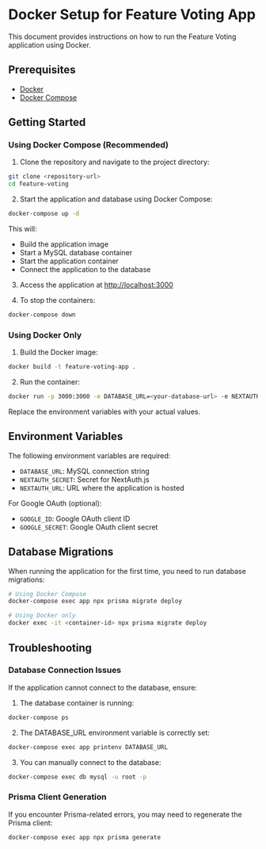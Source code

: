 # Docker Setup for Feature Voting App

This document provides instructions on how to run the Feature Voting application using Docker.

## Prerequisites

- [Docker](https://docs.docker.com/get-docker/)
- [Docker Compose](https://docs.docker.com/compose/install/)

## Getting Started

### Using Docker Compose (Recommended)

1. Clone the repository and navigate to the project directory:

```bash
git clone <repository-url>
cd feature-voting
```

2. Start the application and database using Docker Compose:

```bash
docker-compose up -d
```

This will:
- Build the application image
- Start a MySQL database container
- Start the application container
- Connect the application to the database

3. Access the application at [http://localhost:3000](http://localhost:3000)

4. To stop the containers:

```bash
docker-compose down
```

### Using Docker Only

1. Build the Docker image:

```bash
docker build -t feature-voting-app .
```

2. Run the container:

```bash
docker run -p 3000:3000 -e DATABASE_URL=<your-database-url> -e NEXTAUTH_SECRET=<your-secret> -e NEXTAUTH_URL=<your-url> feature-voting-app
```

Replace the environment variables with your actual values.

## Environment Variables

The following environment variables are required:

- `DATABASE_URL`: MySQL connection string
- `NEXTAUTH_SECRET`: Secret for NextAuth.js
- `NEXTAUTH_URL`: URL where the application is hosted

For Google OAuth (optional):
- `GOOGLE_ID`: Google OAuth client ID
- `GOOGLE_SECRET`: Google OAuth client secret

## Database Migrations

When running the application for the first time, you need to run database migrations:

```bash
# Using Docker Compose
docker-compose exec app npx prisma migrate deploy

# Using Docker only
docker exec -it <container-id> npx prisma migrate deploy
```

## Troubleshooting

### Database Connection Issues

If the application cannot connect to the database, ensure:

1. The database container is running:
```bash
docker-compose ps
```

2. The DATABASE_URL environment variable is correctly set:
```bash
docker-compose exec app printenv DATABASE_URL
```

3. You can manually connect to the database:
```bash
docker-compose exec db mysql -u root -p
```

### Prisma Client Generation

If you encounter Prisma-related errors, you may need to regenerate the Prisma client:

```bash
docker-compose exec app npx prisma generate
``` 